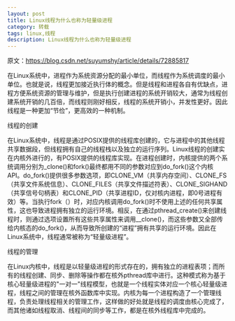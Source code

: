 ```yaml
---
layout: post
title: Linux线程为什么也称为轻量级进程
category: 转载
tags: linux,线程
description: Linux线程为什么也称为轻量级进程
---
```


原文：https://blog.csdn.net/suyumshy/article/details/72885817

在Linux系统中，进程作为系统资源分配的最小单位，而线程作为系统调度的最小单位。也就是说，线程更加接近执行体的概念。但是线程和进程各自有优缺点，进程方便系统资源的管理与维护，但是执行创建进程的系统开销较大，通常为线程创建系统开销的几百倍，而线程则刚好相反，线程的系统开销小，并发性更好。因此线程是一种更加“节俭”，更高效的一种机制。

线程的创建

在Linux系统中，线程是通过POSIX提供的线程库创建的，它与进程中的其他线程共享数据段，但线程拥有自己的线程栈以及独立的运行序列。Linux线程的创建实在内核外进行的，有POSIX提供的线程库实现。在进程创建时，内核提供的两个系统调用分别为_clone()和fork()最终都用不同的参数对应到do_fork()这个内核API。do_fork()提供很多参数选项，即CLONE_VM（共享内存空间）、CLONE_FS（共享文件系统信息）、CLONE_FILES（共享文件描述符表）、CLONE_SIGHAND（共享信号句柄表）和CLONE_PID（共享进程ID，仅对核内进程，即0号进程有效）等。当执行fork（）时，对应内核调用do_fork()时不使用上述的任何共享属性，这也导致进程拥有独立的运行环境。相反，在通过pthread_create()来创建线程时，则通过选项设置所有这些共享属性来调用__clone()，而这些参数又全部传给内核态的do_fork()，从而导致所创建的“进程”拥有共享的运行环境。因此在Linux系统中，线程通常被称为“轻量级进程”。

线程的管理

在Linux内核中，线程是以轻量级进程的形式存在的，拥有独立的进程表项；而所有的线程创建、同步、删除等操作都在核外pthread库中进行。这种模式称为基于核心轻量级进程的"一对一"线程模型，也就是一个线程实体对应一个核心轻量级进程，线程之间的管理在核外函数库中实现。内核为每一个进程构造了一个管理线程，负责处理线程相关的管理工作，这样做的好处就是线程的调度由核心完成了，而其他诸如线程取消、线程间的同步等工作，都是在核外线程库中完成的。
